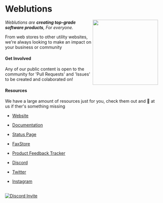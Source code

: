 # Weblutions

<img align="right" height="215" width="215" alt="" src="https://weblutions.com/assets/logo.png" />

*Weblutions are __creating top-grade software products__, For everyone.*

From web stores to other utility websites, we're always looking to make an impact on your business or community

#### Get Involved
Any of our public content is open to the community for 'Pull Requests' and 'Issues' to be created and colaborated on!

#### Resources
We have a large amount of resources just for you, check them out and 📢 at us if ther's something missing

- [Website](https://weblutions.com)
- [Documentation](https://docs.weblutions.com)
- [Status Page](https://status.weblutions.com)
- [FaxStore](https://weblutions.com/faxstore)
- [Product Feedback Tracker](https://bugs.weblutions.com)

- [Discord](https://discord.gg/faxes)
- [Twitter](https://twitter.com/weblutions)
- [Instagram](https://www.instagram.com/weblutions)

<br />

<a href="https://discord.gg/faxes" target="_blank">
      <picture>
            <source media="(prefers-color-scheme: dark)" srcset="https://api.weblutions.com/discord/invite/faxes">
            <source media="(prefers-color-scheme: light)" srcset="https://api.weblutions.com/discord/invite/faxes/light">
            <img alt="Discord Invite" src="https://api.weblutions.com/discord/invite/faxes">
      </picture>
</a>
